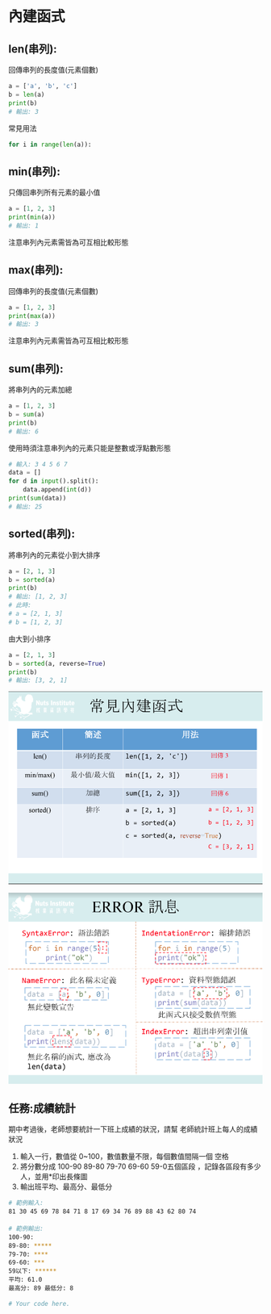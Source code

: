 # 內建函式

## len\(串列\): 

回傳串列的長度值\(元素個數\)

```python
a = ['a', 'b', 'c']
b = len(a)
print(b)
# 輸出: 3
```

常見用法

```python
for i in range(len(a)):
```

## min\(串列\):

只傳回串列所有元素的最小值

```python
a = [1, 2, 3]
print(min(a))
# 輸出: 1
```

注意串列內元素需皆為可互相比較形態

## max\(串列\): 

回傳串列的長度值\(元素個數\)

```python
a = [1, 2, 3]
print(max(a))
# 輸出: 3
```

注意串列內元素需皆為可互相比較形態

## sum\(串列\):

將串列內的元素加總

```python
a = [1, 2, 3]
b = sum(a)
print(b)
# 輸出: 6
```

使用時須注意串列內的元素只能是整數或浮點數形態

```python
# 輸入: 3 4 5 6 7
data = []
for d in input().split():
    data.append(int(d))
print(sum(data))
# 輸出: 25
```

## sorted\(串列\):

將串列內的元素從小到大排序

```python
a = [2, 1, 3]
b = sorted(a)
print(b)
# 輸出: [1, 2, 3]
# 此時:
# a = [2, 1, 3]
# b = [1, 2, 3]
```

由大到小排序

```python
a = [2, 1, 3]
b = sorted(a, reverse=True)
print(b)
# 輸出: [3, 2, 1]
```

![](../../.gitbook/assets/image%20%2866%29.png)

![](../../.gitbook/assets/image%20%2878%29.png)

## 任務:成績統計

期中考過後，老師想要統計一下班上成績的狀況，請幫 老師統計班上每人的成績狀況

1. 輸入一行，數值從 0~100，數值數量不限，每個數值間隔一個 空格
2. 將分數分成 100-90 89-80 79-70 69-60 59-0五個區段 ，記錄各區段有多少人，並用\*印出長條圖
3. 輸出班平均、最高分、最低分

```bash
# 範例輸入:
81 30 45 69 78 84 71 8 17 69 34 76 89 88 43 62 80 74

# 範例輸出:
100-90:
89-80: *****
79-70: ****
69-60: ***
59以下: ******
平均: 61.0
最高分: 89 最低分: 8
```

```python
# Your code here.









```

